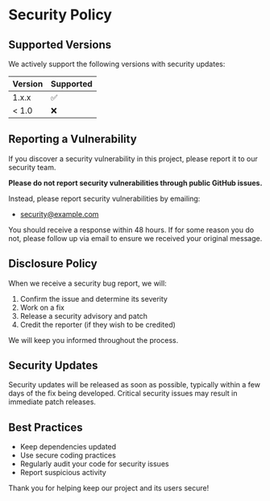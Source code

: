 # Security Policy

## Supported Versions

We actively support the following versions with security updates:

| Version | Supported          |
| ------- | ------------------ |
| 1.x.x   | :white_check_mark: |
| < 1.0   | :x:                |

## Reporting a Vulnerability

If you discover a security vulnerability in this project, please report it to
our security team.

**Please do not report security vulnerabilities through public GitHub issues.**

Instead, please report security vulnerabilities by emailing:

- <security@example.com>

You should receive a response within 48 hours. If for some reason you do not,
please follow up via email to ensure we received your original message.

## Disclosure Policy

When we receive a security bug report, we will:

1. Confirm the issue and determine its severity
2. Work on a fix
3. Release a security advisory and patch
4. Credit the reporter (if they wish to be credited)

We will keep you informed throughout the process.

## Security Updates

Security updates will be released as soon as possible, typically within a few
days of the fix being developed. Critical security issues may result in
immediate patch releases.

## Best Practices

- Keep dependencies updated
- Use secure coding practices
- Regularly audit your code for security issues
- Report suspicious activity

Thank you for helping keep our project and its users secure!
